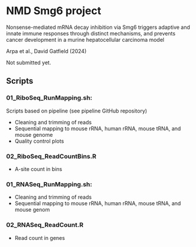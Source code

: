# NMD Smg6 project
Nonsense-mediated mRNA decay inhibition via Smg6 triggers adaptive and innate immune responses through distinct mechanisms, and prevents cancer development in a murine hepatocellular carcinoma model 

Arpa et al., David Gatfield (2024)

Not submitted yet.

## Scripts

### 01_RiboSeq_RunMapping.sh: ###
Scripts based on pipeline (see pipeline GitHub repository)
* Cleaning and trimming of reads
* Sequential mapping to mouse rRNA, human rRNA, mouse tRNA, and mouse genome
* Quality control plots


### 02_RiboSeq_ReadCountBins.R ###
* A-site count in bins


### 01_RNASeq_RunMapping.sh: ###
* Cleaning and trimming of reads
* Sequential mapping to mouse rRNA, human rRNA, mouse tRNA, and mouse genom


### 02_RNASeq_ReadCount.R ###
* Read count in genes